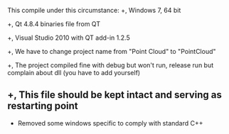 This compile under this circumstance:
+, Windows 7, 64 bit


+, Qt 4.8.4 binaries file from QT


+, Visual Studio 2010 with QT add-in 1.2.5


+, We have to change project name from "Point Cloud" to "PointCloud"


+, The project compiled fine with debug but won't run, release run but complain about dll (you have to add yourself)


+, This file should be kept intact and serving as restarting point
-----------------------------------

+ Removed some windows specific to comply with standard C++
